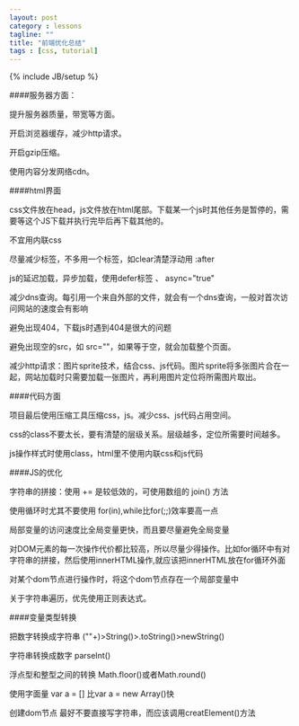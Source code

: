 ```yaml
---
layout: post
category : lessons
tagline: ""
title: "前端优化总结"
tags : [css, tutorial]
---
```

{% include JB/setup %}

####服务器方面：

提升服务器质量，带宽等方面。

开启浏览器缓存，减少http请求。

开启gzip压缩。

使用内容分发网络cdn。

####html界面

css文件放在head，js文件放在html尾部。下载某一个js时其他任务是暂停的，需要等这个JS下载并执行完毕后再下载其他的。

不宜用内联css

尽量减少标签，不多用一个标签，如clear清楚浮动用 :after

js的延迟加载，异步加载，使用defer标签 、 async="true"

减少dns查询。每引用一个来自外部的文件，就会有一个dns查询，一般对首次访问网站的速度会有影响

避免出现404，下载js时遇到404是很大的问题

避免出现空的src，如  src=""，如果等于空，就会加载整个页面。

减少http请求：图片sprite技术，结合css、js代码。图片sprite将多张图片合在一起，网站加载时只需要加载一张图片，再利用图片定位将所需图片取出。

####代码方面

项目最后使用压缩工具压缩css，js。减少css、js代码占用空间。

css的class不要太长，要有清楚的层级关系。层级越多，定位所需要时间越多。

js操作样式时使用class，html里不使用内联css和js代码

####JS的优化

字符串的拼接：使用 += 是较低效的，可使用数组的 join() 方法

使用循环时尤其不要使用 for(in),while比for(;;)效率要高一点

局部变量的访问速度比全局变量更快，而且要尽量避免全局变量

对DOM元素的每一次操作代价都比较高，所以尽量少得操作。比如for循环中有对字符串的拼接，然后使用innerHTML操作,就应该把innerHTML放在for循环外面

对某个dom节点进行操作时，将这个dom节点存在一个局部变量中

关于字符串遍历，优先使用正则表达式。

####变量类型转换

把数字转换成字符串    (""+)>String()>.toString()>newString()

字符串转换成数字 parseInt()

浮点型和整型之间的转换   Math.floor()或者Math.round()

使用字面量  var a = [] 比var a = new Array()快

创建dom节点 最好不要直接写字符串，而应该调用creatElement()方法